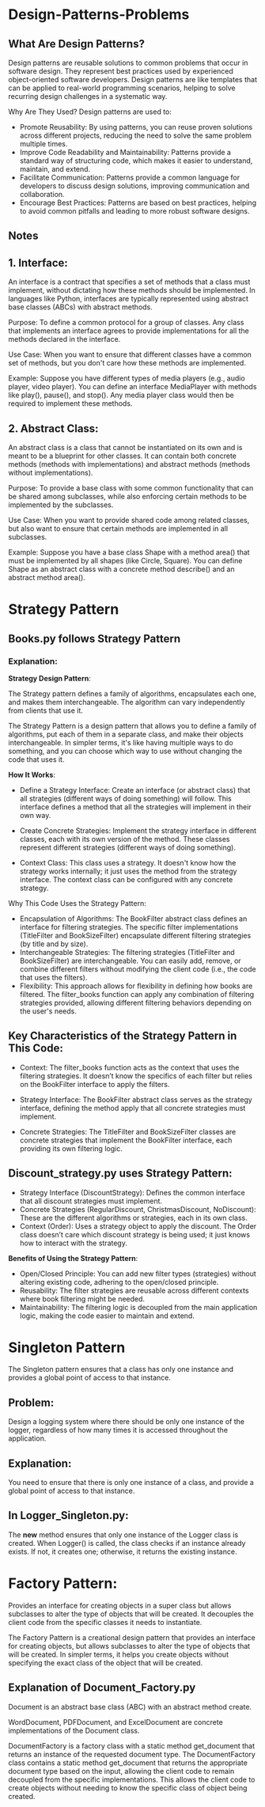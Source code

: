 # Design-Patterns-Problems

## What Are Design Patterns?
Design patterns are reusable solutions to common problems that occur in software design. They represent best practices used by experienced object-oriented software developers. Design patterns are like templates that can be applied to real-world programming scenarios, helping to solve recurring design challenges in a systematic way.

Why Are They Used?
Design patterns are used to:

- Promote Reusability: By using patterns, you can reuse proven solutions across different projects, reducing the need to solve the same problem multiple times.
- Improve Code Readability and Maintainability: Patterns provide a standard way of structuring code, which makes it easier to understand, maintain, and extend.
- Facilitate Communication: Patterns provide a common language for developers to discuss design solutions, improving communication and collaboration.
- Encourage Best Practices: Patterns are based on best practices, helping to avoid common pitfalls and leading to more robust software designs.
  
## Notes
## 1. Interface:

An interface is a contract that specifies a set of methods that a class must implement, without dictating how these methods should be implemented. In languages like Python, interfaces are typically represented using abstract base classes (ABCs) with abstract methods.

Purpose: To define a common protocol for a group of classes. Any class that implements an interface agrees to provide implementations for all the methods declared in the interface.

Use Case: When you want to ensure that different classes have a common set of methods, but you don't care how these methods are implemented.

Example: Suppose you have different types of media players (e.g., audio player, video player). You can define an interface MediaPlayer with methods like play(), pause(), and stop(). Any media player class would then be required to implement these methods.


## 2. Abstract Class:

An abstract class is a class that cannot be instantiated on its own and is meant to be a blueprint for other classes. It can contain both concrete methods (methods with implementations) and abstract methods (methods without implementations).

Purpose: To provide a base class with some common functionality that can be shared among subclasses, while also enforcing certain methods to be implemented by the subclasses.

Use Case: When you want to provide shared code among related classes, but also want to ensure that certain methods are implemented in all subclasses.

Example: Suppose you have a base class Shape with a method area() that must be implemented by all shapes (like Circle, Square). You can define Shape as an abstract class with a concrete method describe() and an abstract method area().

# Strategy Pattern

## Books.py follows Strategy Pattern
### Explanation:
**Strategy Design Pattern**:

The Strategy pattern defines a family of algorithms, encapsulates each one, and makes them interchangeable. The algorithm can vary independently from clients that use it.

The Strategy Pattern is a design pattern that allows you to define a family of algorithms, put each of them in a separate class, and make their objects interchangeable. In simpler terms, it's like having multiple ways to do something, and you can choose which way to use without changing the code that uses it.

**How It Works**:
- Define a Strategy Interface: Create an interface (or abstract class) that all strategies (different ways of doing something) will follow. This interface defines a method that all the strategies will implement in their own way.

- Create Concrete Strategies: Implement the strategy interface in different classes, each with its own version of the method. These classes represent different strategies (different ways of doing something).

- Context Class: This class uses a strategy. It doesn't know how the strategy works internally; it just uses the method from the strategy interface. The context class can be configured with any concrete strategy.

Why This Code Uses the Strategy Pattern:

- Encapsulation of Algorithms: The BookFilter abstract class defines an interface for filtering strategies. The specific filter implementations (TitleFilter and BookSizeFilter) encapsulate different filtering strategies (by title and by size).
- Interchangeable Strategies: The filtering strategies (TitleFilter and BookSizeFilter) are interchangeable. You can easily add, remove, or combine different filters without modifying the client code (i.e., the code that uses the filters).
- Flexibility: This approach allows for flexibility in defining how books are filtered. The filter_books function can apply any combination of filtering strategies provided, allowing different filtering behaviors depending on the user's needs.

## Key Characteristics of the Strategy Pattern in This Code:
- Context: The filter_books function acts as the context that uses the filtering strategies. It doesn’t know the specifics of each filter but relies on the BookFilter interface to apply the filters.

- Strategy Interface: The BookFilter abstract class serves as the strategy interface, defining the method apply that all concrete strategies must implement.

- Concrete Strategies: The TitleFilter and BookSizeFilter classes are concrete strategies that implement the BookFilter interface, each providing its own filtering logic.

## Discount_strategy.py uses Strategy Pattern:

- Strategy Interface (DiscountStrategy): Defines the common interface that all discount strategies must implement.
- Concrete Strategies (RegularDiscount, ChristmasDiscount, NoDiscount): These are the different algorithms or strategies, each in its own class.
- Context (Order): Uses a strategy object to apply the discount. The Order class doesn’t care which discount strategy is being used; it just knows how to interact with the strategy.

**Benefits of Using the Strategy Pattern**:
- Open/Closed Principle: You can add new filter types (strategies) without altering existing code, adhering to the open/closed principle.
- Reusability: The filter strategies are reusable across different contexts where book filtering might be needed.
- Maintainability: The filtering logic is decoupled from the main application logic, making the code easier to maintain and extend.

# Singleton Pattern
The Singleton pattern ensures that a class has only one instance and provides a global point of access to that instance.

## Problem: 
Design a logging system where there should be only one instance of the logger, regardless of how many times it is accessed throughout the application.

## Explanation: 
You need to ensure that there is only one instance of a class, and provide a global point of access to that instance.

## In Logger_Singleton.py:

The __new__ method ensures that only one instance of the Logger class is created.
When Logger() is called, the class checks if an instance already exists. If not, it creates one; otherwise, it returns the existing instance.

# Factory Pattern: 

Provides an interface for creating objects in a super class but allows subclasses to alter the type of objects that will be created. It decouples the client code from the specific classes it needs to instantiate.

The Factory Pattern is a creational design pattern that provides an interface for creating objects, but allows subclasses to alter the type of objects that will be created. In simpler terms, it helps you create objects without specifying the exact class of the object that will be created. 

## Explanation of Document_Factory.py
Document is an abstract base class (ABC) with an abstract method create.

WordDocument, PDFDocument, and ExcelDocument are concrete implementations of the Document class.

DocumentFactory is a factory class with a static method get_document that returns an instance of the requested document type.
The DocumentFactory class contains a static method get_document that returns the appropriate document type based on the input, allowing the client code to remain decoupled from the specific implementations.
This allows the client code to create objects without needing to know the specific class of object being created.